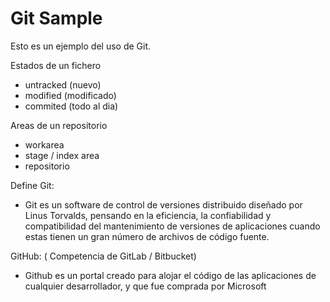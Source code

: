 # Git Sample

Esto es un ejemplo del uso de Git.

Estados de un fichero

- untracked (nuevo)
- modified (modificado)
- commited (todo al dia)

Areas de un repositorio

- workarea
- stage / index area
- repositorio


Define Git:

- Git es un software de control de versiones distribuido diseñado por Linus Torvalds, pensando en la eficiencia, la confiabilidad y compatibilidad del mantenimiento de versiones de aplicaciones cuando estas tienen un gran número de archivos de código fuente.

GitHub: ( Competencia de GitLab / Bitbucket)

- Github es un portal creado para alojar el código de las aplicaciones de cualquier desarrollador, y que fue comprada por Microsoft


